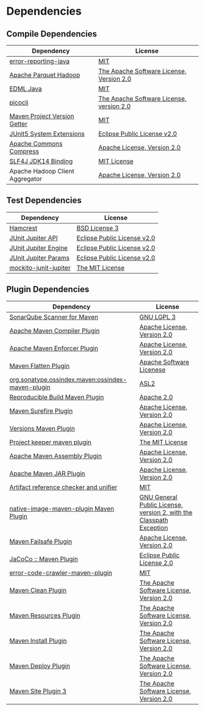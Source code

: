 <!-- @formatter:off -->
# Dependencies

## Compile Dependencies

| Dependency                        | License                                       |
| --------------------------------- | --------------------------------------------- |
| [error-reporting-java][0]         | [MIT][1]                                      |
| [Apache Parquet Hadoop][2]        | [The Apache Software License, Version 2.0][3] |
| [EDML Java][4]                    | [MIT][1]                                      |
| [picocli][6]                      | [The Apache Software License, version 2.0][3] |
| [Maven Project Version Getter][8] | [MIT][1]                                      |
| [JUnit5 System Extensions][10]    | [Eclipse Public License v2.0][11]             |
| [Apache Commons Compress][12]     | [Apache License, Version 2.0][13]             |
| [SLF4J JDK14 Binding][14]         | [MIT License][15]                             |
| Apache Hadoop Client Aggregator   | [Apache License, Version 2.0][13]             |

## Test Dependencies

| Dependency                  | License                           |
| --------------------------- | --------------------------------- |
| [Hamcrest][17]              | [BSD License 3][18]               |
| [JUnit Jupiter API][19]     | [Eclipse Public License v2.0][20] |
| [JUnit Jupiter Engine][19]  | [Eclipse Public License v2.0][20] |
| [JUnit Jupiter Params][19]  | [Eclipse Public License v2.0][20] |
| [mockito-junit-jupiter][25] | [The MIT License][26]             |

## Plugin Dependencies

| Dependency                                              | License                                                                   |
| ------------------------------------------------------- | ------------------------------------------------------------------------- |
| [SonarQube Scanner for Maven][27]                       | [GNU LGPL 3][28]                                                          |
| [Apache Maven Compiler Plugin][29]                      | [Apache License, Version 2.0][13]                                         |
| [Apache Maven Enforcer Plugin][31]                      | [Apache License, Version 2.0][13]                                         |
| [Maven Flatten Plugin][33]                              | [Apache Software Licenese][3]                                             |
| [org.sonatype.ossindex.maven:ossindex-maven-plugin][35] | [ASL2][3]                                                                 |
| [Reproducible Build Maven Plugin][37]                   | [Apache 2.0][3]                                                           |
| [Maven Surefire Plugin][39]                             | [Apache License, Version 2.0][13]                                         |
| [Versions Maven Plugin][41]                             | [Apache License, Version 2.0][13]                                         |
| [Project keeper maven plugin][43]                       | [The MIT License][44]                                                     |
| [Apache Maven Assembly Plugin][45]                      | [Apache License, Version 2.0][13]                                         |
| [Apache Maven JAR Plugin][47]                           | [Apache License, Version 2.0][13]                                         |
| [Artifact reference checker and unifier][49]            | [MIT][1]                                                                  |
| [native-image-maven-plugin Maven Plugin][51]            | [GNU General Public License, version 2, with the Classpath Exception][52] |
| [Maven Failsafe Plugin][53]                             | [Apache License, Version 2.0][13]                                         |
| [JaCoCo :: Maven Plugin][55]                            | [Eclipse Public License 2.0][56]                                          |
| [error-code-crawler-maven-plugin][57]                   | [MIT][1]                                                                  |
| [Maven Clean Plugin][59]                                | [The Apache Software License, Version 2.0][3]                             |
| [Maven Resources Plugin][61]                            | [The Apache Software License, Version 2.0][3]                             |
| [Maven Install Plugin][63]                              | [The Apache Software License, Version 2.0][3]                             |
| [Maven Deploy Plugin][65]                               | [The Apache Software License, Version 2.0][3]                             |
| [Maven Site Plugin 3][67]                               | [The Apache Software License, Version 2.0][3]                             |

[0]: https://github.com/exasol/error-reporting-java
[11]: http://www.eclipse.org/legal/epl-v20.html
[3]: http://www.apache.org/licenses/LICENSE-2.0.txt
[39]: https://maven.apache.org/surefire/maven-surefire-plugin/
[59]: http://maven.apache.org/plugins/maven-clean-plugin/
[1]: https://opensource.org/licenses/MIT
[25]: https://github.com/mockito/mockito
[53]: https://maven.apache.org/surefire/maven-failsafe-plugin/
[52]: http://openjdk.java.net/legal/gplv2+ce.html
[33]: https://www.mojohaus.org/flatten-maven-plugin/
[8]: https://github.com/exasol/maven-project-version-getter
[12]: https://commons.apache.org/proper/commons-compress/
[41]: http://www.mojohaus.org/versions-maven-plugin/
[43]: https://github.com/exasol/project-keeper/
[18]: http://opensource.org/licenses/BSD-3-Clause
[29]: https://maven.apache.org/plugins/maven-compiler-plugin/
[56]: https://www.eclipse.org/legal/epl-2.0/
[28]: http://www.gnu.org/licenses/lgpl.txt
[55]: https://www.jacoco.org/jacoco/trunk/doc/maven.html
[26]: https://github.com/mockito/mockito/blob/main/LICENSE
[37]: http://zlika.github.io/reproducible-build-maven-plugin
[44]: https://github.com/exasol/project-keeper/blob/main/LICENSE
[51]: https://github.com/oracle/graal/tree/master/substratevm
[2]: https://parquet.apache.org
[15]: http://www.opensource.org/licenses/mit-license.php
[13]: https://www.apache.org/licenses/LICENSE-2.0.txt
[27]: http://sonarsource.github.io/sonar-scanner-maven/
[4]: https://github.com/exasol/edml-java
[31]: https://maven.apache.org/enforcer/maven-enforcer-plugin/
[20]: https://www.eclipse.org/legal/epl-v20.html
[63]: http://maven.apache.org/plugins/maven-install-plugin/
[19]: https://junit.org/junit5/
[35]: https://sonatype.github.io/ossindex-maven/maven-plugin/
[10]: https://github.com/itsallcode/junit5-system-extensions
[17]: http://hamcrest.org/JavaHamcrest/
[14]: http://www.slf4j.org
[65]: http://maven.apache.org/plugins/maven-deploy-plugin/
[67]: http://maven.apache.org/plugins/maven-site-plugin/
[61]: http://maven.apache.org/plugins/maven-resources-plugin/
[49]: https://github.com/exasol/artifact-reference-checker-maven-plugin
[57]: https://github.com/exasol/error-code-crawler-maven-plugin
[47]: https://maven.apache.org/plugins/maven-jar-plugin/
[6]: http://picocli.info
[45]: https://maven.apache.org/plugins/maven-assembly-plugin/
